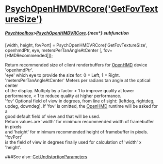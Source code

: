 # [PsychOpenHMDVRCore('GetFovTextureSize')](PsychOpenHMDVRCore-GetFovTextureSize) 
##### [Psychtoolbox](Psychtoolbox)>[PsychOpenHMDVRCore](PsychOpenHMDVRCore).{mex*} subfunction

[width, height, fovPort] = PsychOpenHMDVRCore('GetFovTextureSize', openhmdPtr, eye, metersPerTanAngleAtCenter [, fov=[HMDRecommended]]);

Return recommended size of client renderbuffers for [OpenHMD](OpenHMD) device 'openhmdPtr'.  
'eye' which eye to provide the size for: 0 = Left, 1 = Right.  
'metersPerTanAngleAtCenter' Meters per radians tan angle at the optical center  
of the display. Multiply by a factor \> 1 to improve quality at lower  
performance, < 1 to reduce quality at higher performance.  
'fov' Optional field of view in degrees, from line of sight: [leftdeg, rightdeg,  
updeg, downdeg]. If 'fov' is omitted, the [OpenHMD](OpenHMD) runtime will be asked for a  
good default field of view and that will be used.  
Return values are 'width' for minimum recommended width of framebuffer in pixels  
and 'height' for minimum recommended height of framebuffer in pixels. 'fovPort'  
is the field of view in degrees finally used for calculation of 'width' x  
'height'.  
  


###See also:
[GetUndistortionParameters](PsychOpenHMDVRCore-GetUndistortionParameters)
